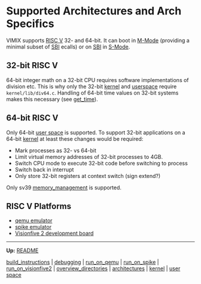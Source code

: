 # Supported Architectures and Arch Specifics

VIMIX supports [RISC V](riscv/RISCV.md) 32- and 64-bit. It can boot in [M-Mode](riscv/M-mode.md) (providing a minimal subset of [SBI](riscv/SBI.md) ecalls) or on [SBI](riscv/SBI.md) in [S-Mode](riscv/S-mode.md).


## 32-bit RISC V

64-bit integer math on a 32-bit CPU requires software implementations of division etc. This is why only the 32-bit [kernel](../kernel.md) and [userspace](../../userspace/userspace.md) require `kernel/lib/div64.c`. Handling of 64-bit time values on 32-bit systems makes this necessary (see [get_time](kernel/syscalls/get_time.md)).


## 64-bit RISC V

Only 64-bit [user space](userspace/userspace.md) is supported.
To support 32-bit applications on a 64-bit [kernel](kernel/kernel.md) at least these changes would be required:
- Mark processes as 32- vs 64-bit
- Limit virtual memory addresses of 32-bit processes to 4GB.
- Switch CPU mode to execute 32-bit code before switching to process
- Switch back in interrupt
- Only store 32-bit registers at context switch (sign extend?)

Only sv39 [memory_management](kernel/mm/memory_management.md) is supported.


## RISC V Platforms

- [qemu emulator](run_on_qemu.md)
- [spike emulator](run_on_spike.md)
- [Visionfive 2 development board](run_on_visionfive2.md)


---
**Up:** [README](../README.md)

[build_instructions](build_instructions.md) | [debugging](debugging.md) | [run_on_qemu](run_on_qemu.md) | [run_on_spike](run_on_spike.md) | [run_on_visionfive2](run_on_visionfive2.md) |  [overview_directories](overview_directories.md) | [architectures](architectures.md) | [kernel](kernel/kernel.md) | [user space](userspace/userspace.md)
